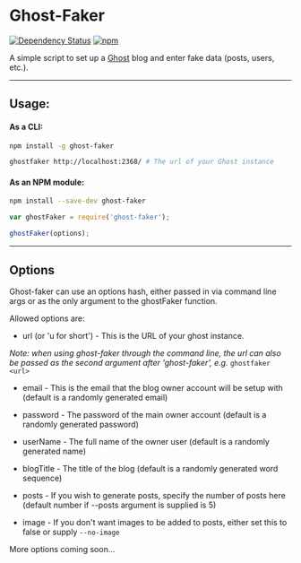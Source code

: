 # Ghost-Faker

[![Dependency Status][david-badge]][david-badge-url]
[![npm](https://img.shields.io/npm/v/ghost-faker.svg)][npm-badge-url]

A simple script to set up a [Ghost](https://ghost.org/) blog and enter fake data (posts, users, etc.).

---

## Usage:

#### As a CLI:

```bash
npm install -g ghost-faker

ghostfaker http://localhost:2368/ # The url of your Ghost instance
```

#### As an NPM module:

```bash
npm install --save-dev ghost-faker
```

```javascript
var ghostFaker = require('ghost-faker');

ghostFaker(options);
```

---

## Options

Ghost-faker can use an options hash, either passed in via command line args or as the only argument to the ghostFaker function.

Allowed options are:

- url (or 'u for short') - This is the URL of your ghost instance.

*Note: when using ghost-faker through the command line, the url can also be passed as the second argument after 'ghost-faker', e.g.* `ghostfaker <url>`

- email - This is the email that the blog owner account will be setup with (default is a randomly generated email)

- password - The password of the main owner account (default is a randomly generated password)

- userName - The full name of the owner user (default is a randomly generated name)

- blogTitle - The title of the blog (default is a randomly generated word sequence)

- posts - If you wish to generate posts, specify the number of posts here (default number if --posts argument is supplied is 5)

- image - If you don't want images to be added to posts, either set this to false or supply `--no-image`

More options coming soon...


[david-badge]: https://david-dm.org/acburdine/ghost-faker.svg
[david-badge-url]: https://david-dm.org/acburdine/ghost-faker
[npm-badge-url]: https://www.npmjs.com/package/ghost-faker
